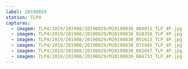 ```yaml
---
label: 20190829
station: TLP4
capturas:
  - imagem: TLP4/2019/201908/20190829/M20190830_004015_TLP_4P.jpg
  - imagem: TLP4/2019/201908/20190829/M20190830_010350_TLP_4P.jpg
  - imagem: TLP4/2019/201908/20190829/M20190830_051613_TLP_4P.jpg
  - imagem: TLP4/2019/201908/20190829/M20190830_072945_TLP_4P.jpg
  - imagem: TLP4/2019/201908/20190829/M20190830_082847_TLP_4P.jpg
  - imagem: TLP4/2019/201908/20190829/M20190830_084733_TLP_4P.jpg
---
```

